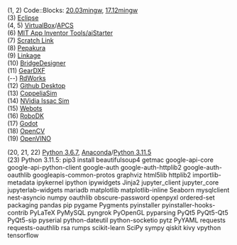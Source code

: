 (1, 2) Code::Blocks: [20.03mingw](https://www.fosshub.com/Code-Blocks.html?dwl=codeblocks-20.03mingw-setup.exe), [17.12mingw](https://sourceforge.net/projects/codeblocks/files/Binaries/17.12/Windows/codeblocks-17.12mingw-setup.exe/download)  
(3) [Eclipse](https://www.eclipse.org/downloads/download.php?file=/oomph/epp/2023-09/R/eclipse-inst-jre-mac64.dmg)  
(4, 5) [VirtualBox](https://download.virtualbox.org/virtualbox/7.0.10/VirtualBox-7.0.10-158379-Win.exe)/[APCS](https://drive.google.com/uc?id=1uQrzIYiW0GA9ZwHY_Rrnqp9qKzV4Eewd&export=download)  
(6) [MIT App Inventor Tools/aiStarter](https://appinv.us/aisetup_win_30_265.exe)  
(7) [Scratch Link](https://downloads.scratch.mit.edu/link/windows.zip)  
(8) [Pepakura](https://tamasoft.co.jp/pepakura_designer/download/)  
(9) [Linkage](https://www.rectorsquid.com/linkage.msi)  
(10) [BridgeDesigner](https://sourceforge.net/projects/wpbdc/files/Current%20Release/jre/setupbdv16j.exe/download)  
(11) [GearDXF](https://geardxf.software.informer.com/)  
(--) [RdWorks](https://www.3axle.com/V8.rar)  
(12) [Github Desktop](https://desktop.github.com/)  
(13) [CoppeliaSim](https://www.coppeliarobotics.com/downloads)  
(14) [NVidia Issac Sim](https://developer.nvidia.com/isaac-sim)  
(15) [Webots](https://cyberbotics.com)  
(16) [RoboDK](https://robodk.com/download)  
(17) [Godot](https://godotengine.org/download/windows/)  
(18) [OpenCV](https://opencv.org/releases/)  
(19) [OpenVINO](https://www.intel.com/content/www/us/en/developer/tools/openvino-toolkit/download.html?VERSION=v_2023_1_0&OP_SYSTEM=WINDOWS&DISTRIBUTION=ARCHIVE)

(20, 21, 22) [Python 3.6.7](https://www.python.org/ftp/python/3.6.7/python-3.6.7-amd64.exe), [Anaconda](https://www.anaconda.com/download)/[Python 3.11.5](https://www.python.org/downloads/)  
(23) Python 3.11.5: pip3 install beautifulsoup4 getmac google-api-core google-api-python-client google-auth google-auth-httplib2 google-auth-oauthlib googleapis-common-protos graphviz html5lib httplib2 importlib-metadata ipykernel ipython ipywidgets Jinja2 jupyter_client jupyter_core jupyterlab-widgets mariadb matplotlib matplotlib-inline Seaborn mysqlclient nest-asyncio numpy oauthlib obscure-password openpyxl ordered-set packaging pandas pip pygame Pygments pyinstaller pyinstaller-hooks-contrib PyLaTeX PyMySQL pyngrok PyOpenGL pyparsing PyQt5 PyQt5-Qt5 PyQt5-sip pyserial python-dateutil python-socketio pytz PyYAML requests requests-oauthlib rsa rumps scikit-learn SciPy sympy qiskit kivy vpython tensorflow  
